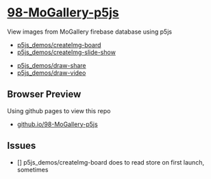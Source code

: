 # [98-MoGallery-p5js](https://github.com/mobilelabclass-itp/98-MoGallery-p5js)

View images from MoGallery firebase database using p5js

- [p5js_demos/createImg-board](p5js_demos/createImg-board/)
- [p5js_demos/createImg-slide-show](p5js_demos/createImg-slide-show)
<!--
- [p5js_demos/draw-share-0](p5js_demos/draw-share-0)
  starting point. unneeded code should be removed -->

- [p5js_demos/draw-share](p5js_demos/draw-share)
- [p5js_demos/draw-video](p5js_demos/draw-video)

## Browser Preview

Using github pages to view this repo

- [github.io/98-MoGallery-p5js](https://molab-itp.github.io/98-MoGallery-p5js/)

## Issues

- [] p5js_demos/createImg-board does to read store on first launch, sometimes
